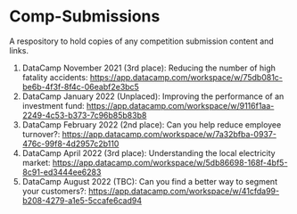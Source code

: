 # Comp-Submissions
A respository to hold copies of any competition submission content and links.

1. DataCamp November 2021 (3rd place): Reducing the number of high fatality accidents: https://app.datacamp.com/workspace/w/75db081c-be6b-4f3f-8f4c-06eabf2e3bc5
2. DataCamp January 2022 (Unplaced): Improving the performance of an investment fund: https://app.datacamp.com/workspace/w/9116f1aa-2249-4c53-b373-7c96b85b83b8
3. DataCamp February 2022 (2nd place): Can you help reduce employee turnover?: https://app.datacamp.com/workspace/w/7a32bfba-0937-476c-99f8-4d2957c2b110
4. DataCamp April 2022 (3rd place): Understanding the local electricity market: https://app.datacamp.com/workspace/w/5db86698-168f-4bf5-8c91-ed3444ee6283
5. DataCamp August 2022 (TBC): Can you find a better way to segment your customers?: https://app.datacamp.com/workspace/w/41cfda99-b208-4279-a1e5-5ccafe6cad94
